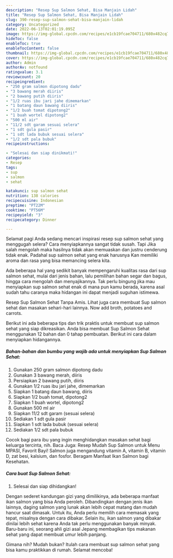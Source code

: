 ```yaml
---
description: "Resep Sup Salmon Sehat, Bisa Manjain Lidah"
title: "Resep Sup Salmon Sehat, Bisa Manjain Lidah"
slug: 390-resep-sup-salmon-sehat-bisa-manjain-lidah
category: Uncategorized
date: 2022-06-13T02:01:19.095Z
image: https://img-global.cpcdn.com/recipes/e1cb19fcae704711/680x482cq70/sup-salmon-sehat-foto-resep-utama.jpg
hideToc: false
enableToc: true
enableTocContent: false
thumbnail: https://img-global.cpcdn.com/recipes/e1cb19fcae704711/680x482cq70/sup-salmon-sehat-foto-resep-utama.jpg
cover: https://img-global.cpcdn.com/recipes/e1cb19fcae704711/680x482cq70/sup-salmon-sehat-foto-resep-utama.jpg
author: Admin
authorAv: notfound
ratingvalue: 3.1
reviewcount: 20
recipeingredient:
- "250 gram salmon dipotong dadu"
- "3 bawang merah diiris"
- "2 bawang putih diiris"
- "1/2 ruas ibu jari jahe dimemarkan"
- "1 batang daun bawang diiris"
- "1/2 buah tomat dipotong2"
- "1 buah wortel dipotong2"
- "500 ml air"
- "11/2 sdt garam sesuai selera"
- "1 sdt gula pasir"
- "1 sdt lada bubuk sesuai selera"
- "1/2 sdt pala bubuk"
recipeinstructions:

- "Selesai dan siap dinikmati!"
categories:
- Resep
tags:
- sup
- salmon
- sehat

katakunci: sup salmon sehat 
nutrition: 138 calories
recipecuisine: Indonesian
preptime: "PT22M"
cooktime: "PT56M"
recipeyield: "3"
recipecategory: Dinner

---
```



Selamat pagi Anda sedang mencari inspirasi resep sup salmon sehat yang menggugah selera? Cara menyiapkannya sangat tidak susah. Tapi Jika salah mengolah maka hasilnya tidak akan memuaskan dan justru cenderung tidak enak. Padahal sup salmon sehat yang enak harusnya Kan memiliki aroma dan rasa yang bisa memancing selera kita.


Ada beberapa hal yang sedikit banyak mempengaruhi kualitas rasa dari sup salmon sehat, mulai dari jenis bahan, lalu pemilihan bahan segar dan bagus, hingga cara mengolah dan menyajikannya. Tak perlu bingung jika mau menyiapkan sup salmon sehat enak di mana pun kamu berada, karena asal sudah tahu caranya maka hidangan ini dapat menjadi suguhan istimewa.

Resep Sup Salmon Sehat Tanpa Amis. Lihat juga cara membuat Sup salmon sehat dan masakan sehari-hari lainnya. Now add broth, potatoes and carrots.


Berikut ini ada beberapa tips dan trik praktis untuk membuat sup salmon sehat yang siap dikreasikan. Anda bisa membuat Sup Salmon Sehat menggunakan 12 bahan dan 0 tahap pembuatan. Berikut ini cara dalam menyiapkan hidangannya.

<!--inarticleads1-->

##### Bahan-bahan dan bumbu yang wajib ada untuk menyiapkan Sup Salmon Sehat:

1. Gunakan 250 gram salmon dipotong dadu
1. Gunakan 3 bawang merah, diiris
1. Persiapkan 2 bawang putih, diiris
1. Gunakan 1/2 ruas ibu jari jahe, dimemarkan
1. Siapkan 1 batang daun bawang, diiris
1. Siapkan 1/2 buah tomat, dipotong2
1. Siapkan 1 buah wortel, dipotong2
1. Gunakan 500 ml air
1. Siapkan 11/2 sdt garam (sesuai selera)
1. Sediakan 1 sdt gula pasir
1. Siapkan 1 sdt lada bubuk (sesuai selera)
1. Sediakan 1/2 sdt pala bubuk


Cocok bagi para ibu yang ingin menghidangkan masakan sehat bagi keluarga tercinta, nih. Baca Juga: Resep Mudah Sup Salmon untuk Menu MPASI, Favorit Bayi! Salmon juga mengandung vitamin A, vitamin B, vitamin D, zat besi, kalsium, dan fosfor. Beragam Manfaat Ikan Salmon bagi Kesehatan. 

<!--inarticleads2-->

##### Cara buat Sup Salmon Sehat:


1. Selesai dan siap dihidangkan!

Dengan sederet kandungan gizi yang dimilikinya, ada beberapa manfaat ikan salmon yang bisa Anda peroleh. Dibandingkan dengan jenis ikan lainnya, daging salmon yang lunak akan lebih cepat matang dan mudah hancur saat dimasak. Untuk itu, Anda perlu memilih cara memasak yang tepat, misalnya dengan cara dibakar. Selain itu, ikan salmon yang dibakar dinilai lebih sehat karena Anda tak perlu menggunakan banyak minyak. Baru-baru ini, seorang ahli gizi asal Jepang membagikan tips makanan sehat yang dapat membuat umur lebih panjang. 

Gimana nih? Mudah bukan? Itulah cara membuat sup salmon sehat yang bisa kamu praktikkan di rumah. Selamat mencoba!

